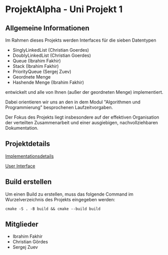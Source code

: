 # ProjektAlpha - Uni Projekt 1

## Allgemeine Informationen

Im Rahmen dieses Projekts werden Interfaces für die sieben Datentypen
- SinglyLinkedList (Christian Goerdes)
- DoublyLinkedList (Christian Goerdes)
- Queue (Ibrahim Fakhir)
- Stack (Ibrahim Fakhir)
- PriorityQueue (Sergej Zuev)
- Geordnete Menge
- Hashende Menge (Ibrahim Fakhir)

entwickelt und alle von Ihnen (außer der geordneten Menge) implementiert.

Dabei orientieren wir uns an den in dem Modul "Algorithmen und Programmierung" besprochenen Laufzeitvorgaben.

Der Fokus des Projekts liegt insbesondere auf der effektiven Organisation der verteilten Zusammenarbeit und einer ausgiebigen, nachvollziehbaren Dokumentation.

## Projektdetails
[Implementationsdetails](https://github.com/christiangoerdes/Data-Structures/blob/455109cf6dd59d07719a35a3ad0e17d084f88075/docs/Implementation%20Details/implementatio_details.drawio.png)

[User Interface](https://github.com/christiangoerdes/Data-Structures/blob/b1d916716e8342b963026b8c89f9d544b348987e/docs/User%20Interface/user_interface.drawio.png)

## Build erstellen
Um einen Build zu erstellen, muss das folgende Command im Wurzelverzeichnis des Projekts eingegeben werden:
    
    cmake -S . -B build && cmake --build build

## Mitglieder
- Ibrahim Fakhir
- Christian Gördes
- Sergej Zuev
